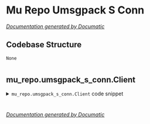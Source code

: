 # Mu Repo Umsgpack S Conn

[_Documentation generated by Documatic_](https://www.documatic.com)

<!---Documatic-section-Codebase Structure-start--->
## Codebase Structure

<!---Documatic-block-system_architecture-start--->
```mermaid
None
```
<!---Documatic-block-system_architecture-end--->

# #
<!---Documatic-section-Codebase Structure-end--->

<!---Documatic-section-mu_repo.umsgpack_s_conn.Client-start--->
## mu_repo.umsgpack_s_conn.Client

<!---Documatic-section-Client-start--->
<!---Documatic-block-mu_repo.umsgpack_s_conn.Client-start--->
<details>
	<summary><code>mu_repo.umsgpack_s_conn.Client</code> code snippet</summary>

```python
class Client(UMsgPacker):

    def __init__(self, host, port, connection_handler_class=None):
        """
        :param connection_handler_class: if passed, this is a full-duplex communication (so, handle
            incoming requests from server).
        """
        if DEBUG:
            sys.stderr.write('Connecting to server at: %s (%s)\n' % (host, port))
        self._sock = socket.socket(socket.AF_INET, socket.SOCK_STREAM)
        self._sock.connect((host, port))
        if connection_handler_class:
            connection_handler = self.connection_handler = connection_handler_class(self._sock)
            connection_handler.start()

    def get_host_port(self):
        try:
            return self._sock.getsockname()
        except:
            return (None, None)

    def is_alive(self):
        try:
            self._sock.getsockname()
            return True
        except:
            return False

    def send(self, obj):
        s = self._sock
        if s is None:
            raise RuntimeError('Connection already closed')
        self._sock.sendall(self.pack_obj(obj))

    def shutdown(self):
        s = self._sock
        if self._sock is None:
            return
        self._sock = None
        try:
            s.shutdown(socket.SHUT_RDWR)
        except:
            pass
        try:
            s.close()
        except:
            pass
```
</details>
<!---Documatic-block-mu_repo.umsgpack_s_conn.Client-end--->
<!---Documatic-section-Client-end--->

# #
<!---Documatic-section-mu_repo.umsgpack_s_conn.Client-end--->

[_Documentation generated by Documatic_](https://www.documatic.com)